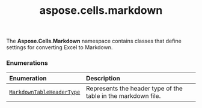 ﻿---
title: aspose.cells.markdown
second_title: Aspose.Cells for Python via .NET API References
description: 
type: docs
weight: 10
url: /aspose.cells.markdown/
is_root: false
---

The **Aspose.Cells.Markdown**  namespace contains classes that define settings for converting Excel to Markdown.

### Enumerations
| Enumeration | Description |
| :- | :- |
| [`MarkdownTableHeaderType`](/cells/python-net/aspose.cells.markdown/markdowntableheadertype) | Represents the header type of the table in the markdown file. |


